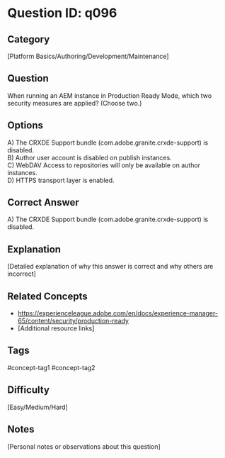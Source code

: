# Question ID: q096

## Category
[Platform Basics/Authoring/Development/Maintenance]

## Question
When running an AEM instance in Production Ready Mode, which two security measures are applied? (Choose two.)

## Options
A) The CRXDE Support bundle (com.adobe.granite.crxde-support) is disabled.  <br /> 
B) Author user account is disabled on publish instances.  <br /> 
C) WebDAV Access to repositories will only be available on author instances. <br /> 
D) HTTPS transport layer is enabled.  <br /> 

## Correct Answer
A) The CRXDE Support bundle (com.adobe.granite.crxde-support) is disabled. 

## Explanation
[Detailed explanation of why this answer is correct and why others are incorrect]

## Related Concepts
- https://experienceleague.adobe.com/en/docs/experience-manager-65/content/security/production-ready
- [Additional resource links]

## Tags
#concept-tag1 #concept-tag2

## Difficulty
[Easy/Medium/Hard]

## Notes
[Personal notes or observations about this question]